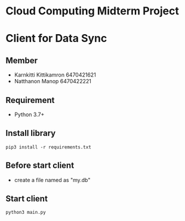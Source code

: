 # Cloud Computing Midterm Project
# Client for Data Sync 

## Member
- Karnkitti Kittikamron 6470421621
- Natthanon Manop 6470422221

## Requirement
- Python 3.7+

## Install library
```
pip3 install -r requirements.txt
```

## Before start client
- create a file named as "my.db"

## Start client
```
python3 main.py
```
